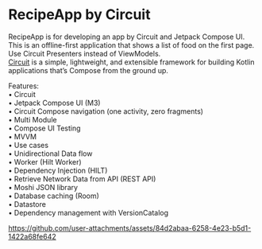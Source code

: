# RecipeApp by Circuit
RecipeApp is for developing an app by Circuit and Jetpack Compose UI.<br>
This is an offline-first application that shows a list of food on the first page.<br>
Use Circuit Presenters instead of ViewModels.<br>
[Circuit](https://slackhq.github.io/circuit/#overview) is a simple, lightweight, and extensible framework for building Kotlin applications that’s Compose from the ground up.<br>

Features:<br>
    • Circuit<br>
    • Jetpack Compose UI (M3)<br>
    • Circuit Compose navigation (one activity, zero fragments)<br>
    • Multi Module<br>
    • Compose UI Testing<br>
    • MVVM<br>
    • Use cases<br>
    • Unidirectional Data flow<br>
    • Worker (Hilt Worker)<br>
    • Dependency Injection (HILT)<br>
    • Retrieve Network Data from API (REST API)<br>
    • Moshi JSON library<br>
    • Database caching (Room)<br>
    • Datastore<br>
    • Dependency management with VersionCatalog<br>


https://github.com/user-attachments/assets/84d2abaa-6258-4e23-b5d1-1422a68fe642
